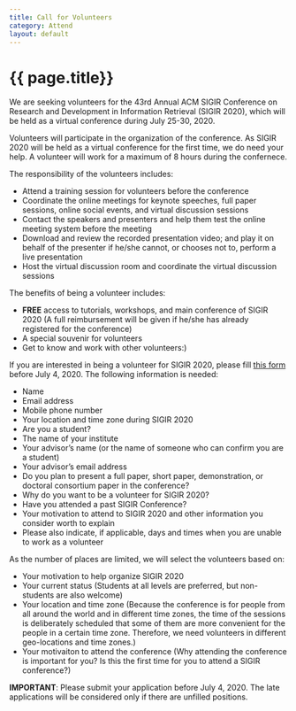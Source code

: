 ```yaml
---
title: Call for Volunteers
category: Attend
layout: default
---
```


# {{ page.title}}

We are seeking volunteers for the 43rd Annual ACM SIGIR Conference on Research and Development in Information Retrieval (SIGIR 2020), which will be held as a virtual conference during July 25-30, 2020.

Volunteers will participate in the organization of the conference. As SIGIR 2020 will be held as a virtual conference for the first time, we do need your help. A volunteer will work for a maximum of 8 hours during the confernece. 

The responsibility of the volunteers includes:
* Attend a training session for volunteers before the conference
* Coordinate the online meetings for keynote speeches, full paper sessions, online social events, and virtual discussion sessions
* Contact the speakers and presenters and help them test the online meeting system before the meeting
* Download and review the recorded presentation video; and play it on behalf of the presenter if he/she cannot, or chooses not to, perform a live presentation  
* Host the virtual discussion room and coordinate the virtual discussion sessions

The benefits of being a volunteer includes:
* **FREE** access to tutorials, workshops, and main conference of SIGIR 2020 (A full reimbursement will be given if he/she has already registered for the conference)
* A special souvenir for volunteers
* Get to know and work with other volunteers:)

If you are interested in being a volunteer for SIGIR 2020, please fill [this form](https://wj.qq.com/s2/6614115/e17d/) before July 4, 2020. The following information is needed:
* Name
* Email address
* Mobile phone number
* Your location and time zone during SIGIR 2020
* Are you a student?
* The name of your institute
* Your advisor’s name (or the name of someone who can confirm you are a student)
* Your advisor’s email address
* Do you plan to present a full paper, short paper, demonstration, or doctoral consortium paper in the conference?
* Why do you want to be a volunteer for SIGIR 2020?
* Have you attended a past SIGIR Conference?
* Your motivation to attend to SIGIR 2020 and other information you consider worth to explain
* Please also indicate, if applicable, days and times when you are unable to work as a volunteer

As the number of places are limited, we will select the volunteers based on:
* Your motivation to help organize SIGIR 2020
* Your current status (Students at all levels are preferred, but non-students are also welcome)
* Your location and time zone (Because the conference is for people from all around the world and in different time zones, the time of the sessions is deliberately scheduled that some of them are more convenient for the people in a certain time zone. Therefore, we need volunteers in different geo-locations and time zones.)
* Your motivaiton to attend the conference (Why attending the conference is important for you? Is this the first time for you to attend a SIGIR conference?)

**IMPORTANT**: Please submit your application before July 4, 2020. The late applications will be considered only if there are unfilled positions.

